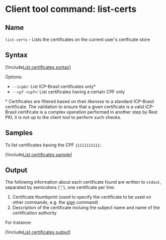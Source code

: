 ﻿# Client tool command: **list-certs**

## Name

`list-certs` - Lists the certificates on the current user's certficate store

## Syntax

[!include[List certificates syntax](../../../../../../includes/rest-pki/core/client-tool/list-certs-syntax.md)]

Options:

* `--icpbr`: List ICP-Brasil certificates only\*
* `--cpf <cpf>`: List certificates having a certain CPF only

\* Certificates are filtered based on their *likeness* to a standard ICP-Brasil certificate. The validation to ensure that a given certificate is a valid ICP-Brasil
certificate is a complex operation performed in another step by Rest PKI, it is not up to the client tool to perform such checks.

## Samples

To list certificates having the CPF `11111111111`:

[!include[List certificates sample](../../../../../../includes/rest-pki/core/client-tool/list-certs-sample.md)]

## Output

The following information about each certificate found are written to `stdout`, separated by semicolons (';'), one certificate per line:

1. Certificate thumbprint (used to specify the certificate to be used on other commands, e.g. the [sign](sign.md) command)
1. Description of the certificate incluing the subject name and name of the certification authority

For instance:

[!include[List certificates output](../../../../../../includes/rest-pki/core/client-tool/list-certs-output.md)]
